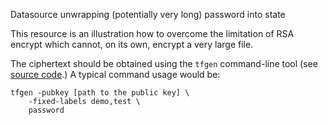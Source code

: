 Datasource unwrapping (potentially very long) password into state

This resource is an illustration how to overcome the limitation of RSA encrypt
which cannot, on its own, encrypt a very large file.

The ciphertext should be obtained using the `tfgen` command-line tool
(see [source code](https://github.com/aliakseiyanchuk/terraform-provider-az-confidential).)
A typical command usage would be:
```shell
tfgen -pubkey [path to the public key] \
	-fixed-labels demo,test \
	password
```